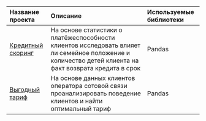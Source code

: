 | Название проекта | Описание | Используемые библиотеки|
| :-------------------- | :--------------------- |:---------------------------|
| [Кредитный скоринг](https://github.com/Svetlanka1989/Projects/tree/I/Кредитный%20скоринг) | На основе статистики о платёжеспособности клиентов исследовать влияет ли семейное положение и количество детей клиента на факт возврата кредита в срок|  Pandas |
| [Выгодный тариф](https://github.com/Svetlanka1989/Projects/tree/I/Оценить) | На основе данных клиентов оператора сотовой связи проанализировать поведение клиентов и найти оптимальный тариф| Pandas |
